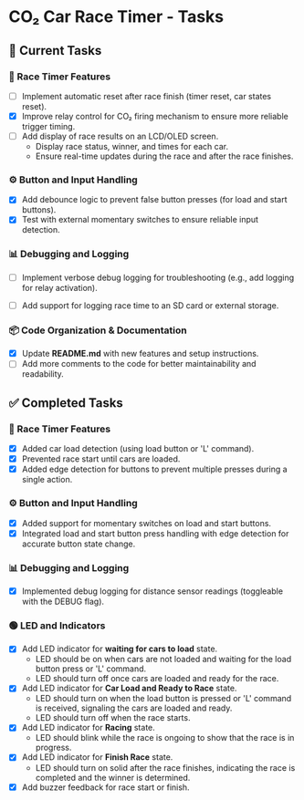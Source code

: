 # CO₂ Car Race Timer - Tasks

## 📝 Current Tasks

### 🏁 Race Timer Features
- [ ] Implement automatic reset after race finish (timer reset, car states reset).
- [x] Improve relay control for CO₂ firing mechanism to ensure more reliable trigger timing.
- [ ] Add display of race results on an LCD/OLED screen.
    - Display race status, winner, and times for each car.
    - Ensure real-time updates during the race and after the race finishes.

### ⚙️ Button and Input Handling
- [X] Add debounce logic to prevent false button presses (for load and start buttons).
- [X] Test with external momentary switches to ensure reliable input detection.
  
### 📊 Debugging and Logging
- [ ] Implement verbose debug logging for troubleshooting (e.g., add logging for relay activation).
- [ ] Add support for logging race time to an SD card or external storage.

    
### 📦 Code Organization & Documentation
- [x] Update **README.md** with new features and setup instructions.
- [ ] Add more comments to the code for better maintainability and readability.

## ✅ Completed Tasks

### 🏁 Race Timer Features
- [x] Added car load detection (using load button or 'L' command).
- [x] Prevented race start until cars are loaded.
- [x] Added edge detection for buttons to prevent multiple presses during a single action.

### ⚙️ Button and Input Handling
- [x] Added support for momentary switches on load and start buttons.
- [x] Integrated load and start button press handling with edge detection for accurate button state change.

### 📊 Debugging and Logging
- [x] Implemented debug logging for distance sensor readings (toggleable with the DEBUG flag).

### 🟢 LED and Indicators
- [x] Add LED indicator for **waiting for cars to load** state.
    - LED should be on when cars are not loaded and waiting for the load button press or 'L' command.
    - LED should turn off once cars are loaded and ready for the race.
- [x] Add LED indicator for **Car Load and Ready to Race** state.
    - LED should turn on when the load button is pressed or 'L' command is received, signaling the cars are loaded and ready.
    - LED should turn off when the race starts.
- [x] Add LED indicator for **Racing** state.
    - LED should blink while the race is ongoing to show that the race is in progress.
- [x] Add LED indicator for **Finish Race** state.
    - LED should turn on solid after the race finishes, indicating the race is completed and the winner is determined.
- [x] Add buzzer feedback for race start or finish.